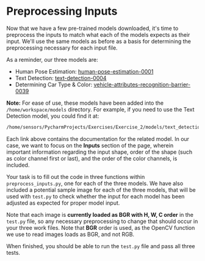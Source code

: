 # Preprocessing Inputs

Now that we have a few pre-trained models downloaded, it's time to preprocess the inputs
to match what each of the models expects as their input. We'll use the same models as before
as a basis for determining the preprocessing necessary for each input file.

As a reminder, our three models are:
- Human Pose Estimation: [human-pose-estimation-0001](https://docs.openvinotoolkit.org/latest/_models_intel_human_pose_estimation_0001_description_human_pose_estimation_0001.html)
- Text Detection: [text-detection-0004](http://docs.openvinotoolkit.org/latest/_models_intel_text_detection_0004_description_text_detection_0004.html)
- Determining Car Type & Color: [vehicle-attributes-recognition-barrier-0039](https://docs.openvinotoolkit.org/latest/_models_intel_vehicle_attributes_recognition_barrier_0039_description_vehicle_attributes_recognition_barrier_0039.html)

**Note:** For ease of use, these models have been added into the `/home/workspace/models`
directory. For example, if you need to use the Text Detection model, you could find it at:

```bash
/home/sensors/PycharmProjects/Exercises/Exercise_2/models/text_detection_0004.xml
```

Each link above contains the documentation for the related model. In our case, we want to 
focus on the **Inputs** section of the page, wherein important information regarding the input
shape, order of the shape (such as color channel first or last), and the order of the color
channels, is included.

Your task is to fill out the code in three functions within `preprocess_inputs.py`, one for 
each of the three models. We have also included a potential sample image for each of the 
three models, that will be used with `test.py` to check whether the
input for each model has been adjusted as expected for proper model input.

Note that each image is **currently loaded as BGR with H, W, C order** in the `test.py` file,
so any necessary preprocessing to change that should occur in your three work files. 
Note that **BGR** order is used, as the OpenCV function we use to read images loads as
BGR, and not RGB.

When finished, you should be able to run the `test.py` file and pass all three tests.
